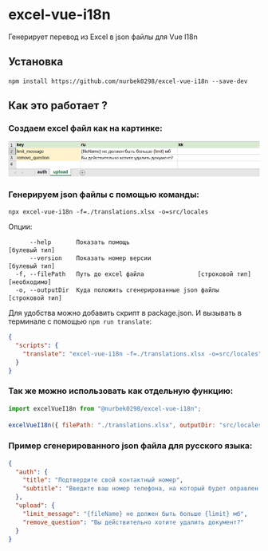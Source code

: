 # excel-vue-i18n

Генерирует перевод из Excel в json файлы для Vue I18n

## Установка

```
npm install https://github.com/nurbek0298/excel-vue-i18n --save-dev
```

## Как это работает ?

### Создаем excel файл как на картинке:

![Пример excel файла](https://raw.githubusercontent.com/nurbek0298/excel-vue-i18n/main/docs/excel-example.jpg)

### Генерируем json файлы с помощью команды:

```
npx excel-vue-i18n -f=./translations.xlsx -o=src/locales
```

Опции:

```
      --help       Показать помощь                                 [булевый тип]
      --version    Показать номер версии                           [булевый тип]
  -f, --filePath   Путь до excel файла               [строковой тип] [необходимо]
  -o, --outputDir  Куда положить сгенерированные json файлы      [строковой тип]
```

Для удобства можно добавить скрипт в package.json. И вызывать в терминале с помощью `npm run translate`:

```json
{
  "scripts": {
    "translate": "excel-vue-i18n -f=./translations.xlsx -o=src/locales"
  }
}
```

### Так же можно использовать как отдельную функцию:

```javascript
import excelVueI18n from "@nurbek0298/excel-vue-i18n";

excelVueI18n({ filePath: "./translations.xlsx", outputDir: "src/locales" });
```

### Пример сгенерированного json файла для русского языка:

```json
{
  "auth": {
    "title": "Подтвердите свой контактный номер",
    "subtitle": "Введите ваш номер телефона, на который будет оправлен sms - код"
  },
  "upload": {
    "limit_message": "{fileName} не должен быть больше {limit} мб",
    "remove_question": "Вы действительно хотите удалить документ?"
  }
}
```
